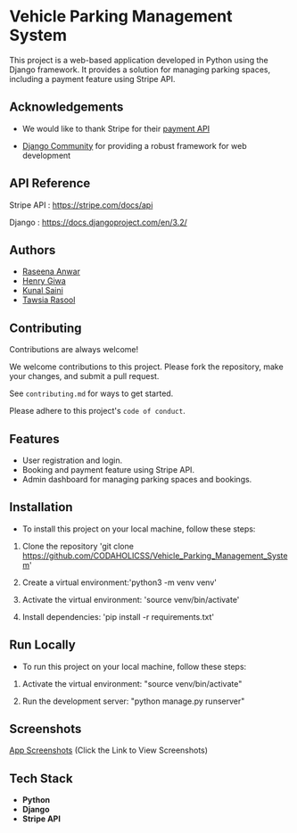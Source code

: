 
# Vehicle Parking Management System

This project is a web-based application developed in Python using the Django framework. It provides a solution for managing parking spaces, including a payment feature using Stripe API.


## Acknowledgements
 - We would like to thank Stripe for their [payment API](https://stripe.com/docs/development)

 - [Django Community](https://github.com/django) for providing a robust framework for web development

 


## API Reference

Stripe API : https://stripe.com/docs/api

Django : https://docs.djangoproject.com/en/3.2/


## Authors

- [Raseena Anwar](https://github.com/raseenaanwar)
- [Henry Giwa](https://github.com/CIPHER-000)
- [Kunal Saini](https://github.com/KunalSaini19)
- [Tawsia Rasool](https://github.com/tawsia)



## Contributing

Contributions are always welcome!

We welcome contributions to this project. Please fork the repository, make your changes, and submit a pull request. 

See `contributing.md` for ways to get started.

Please adhere to this project's `code of conduct`.



## Features

- User registration and login.
- Booking and payment feature using Stripe API.
- Admin dashboard for managing parking spaces and bookings.

## Installation

- To install this project on your local machine, follow these steps:

1. Clone the repository 'git clone https://github.com/CODAHOLICSS/Vehicle_Parking_Management_System'

2. Create a virtual environment:'python3 -m venv venv'

3. Activate the virtual environment: 'source venv/bin/activate'

4. Install dependencies: 'pip install -r requirements.txt'
    
## Run Locally

- To run this project on your local machine, follow these steps:

1. Activate the virtual environment: "source venv/bin/activate"

2. Run the development server: "python manage.py runserver"



## Screenshots

[App Screenshots](https://photos.app.goo.gl/ARDyh19ad9pXrWNN9)  (Click the Link to View Screenshots)


## Tech Stack

- **Python**
- **Django**
- **Stripe API** 


